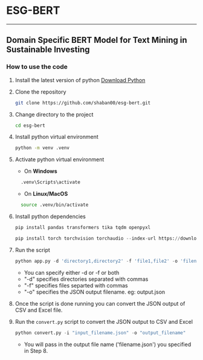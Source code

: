 # ESG-BERT

---

## Domain Specific BERT Model for Text Mining in Sustainable Investing

### How to use the code

1. Install the latest version of python
   [Download Python](https://www.python.org/downloads/)

2. Clone the repository

   ```bash
   git clone https://github.com/shaban00/esg-bert.git
   ```

3. Change directory to the project

   ```bash
   cd esg-bert
   ```

4. Install python virtual environment

   ```bash
   python -m venv .venv
   ```

5. Activate python virtual environment

   - On **Windows**

   ```bash
     .venv\Scripts\activate
   ```

   - On **Linux/MacOS**

   ```bash
     source .venv/bin/activate
   ```

6. Install python dependencies

   ```python
   pip install pandas transformers tika tqdm openpyxl
   ```

   ```python
   pip install torch torchvision torchaudio --index-url https://download.pytorch.org/whl/cu118
   ```

7. Run the script

   ```python
   python app.py -d 'directory1,directory2' -f 'file1,file2' -o 'filename.json'
   ```

   - You can specify either -d or -f or both
   - "-d" specifies directories separated with commas
   - "-f" specifies files separted with commas
   - "-o" specifies the JSON output filename. eg: output.json

8. Once the script is done running you can convert the JSON output of CSV and Excel file.

9. Run the `convert.py` script to convert the JSON output to CSV and Excel

   ```python
   python convert.py -i "input_filename.json" -o "output_filename"
   ```

   - You will pass in the output file name ('filename.json') you specified in Step 8.
